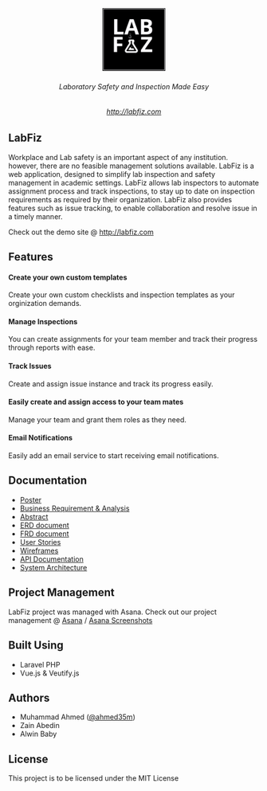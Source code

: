<div align="center">
<img src="Documentation/Logo/labfiz_logo_hd.png"  width="25%" height="auto">
 
 ###### Laboratory Safety and Inspection Made Easy
 ###### http://labfiz.com
 </div>
 
 ## LabFiz
Workplace and Lab safety is an important aspect of any institution. however, there are no feasible management solutions available. LabFiz is a web application, designed to simplify lab inspection and safety management in academic settings. LabFiz allows lab inspectors to automate assignment process and track inspections, to stay up to date on inspection requirements as required by their organization. LabFiz also provides features such as issue tracking, to enable collaboration and resolve issue in a timely manner.

Check out the demo site @ http://labfiz.com

 ## Features
 
 #### Create your own custom templates
  Create your own custom checklists and inspection templates as your orginization demands.

 #### Manage Inspections
  You can create assignments for your team member and track their progress through reports with ease.

 #### Track Issues
  Create and assign issue instance and track its progress easily.
  
 #### Easily create and assign access to your team mates
  Manage your team and grant them roles as they need.
  
 #### Email Notifications
  Easily add an email service to start receiving email notifications.


## Documentation
 - [Poster](https://github.com/Capstone2019-ZAM/Capstone/blob/master/Documentation/Poster.png)
 - [Business Requirement & Analysis]( https://github.com/Capstone2019-ZAM/LabFiz/blob/master/Documentation/BusinessRequirementandProposal.pdf)
 - [Abstract](https://github.com/Capstone2019-ZAM/LabFiz/blob/master/Documentation/Abstract.docx)
 - [ERD document](https://github.com/Capstone2019-ZAM/LabFiz/blob/master/Documentation/ERD%20Updated.png)
 - [FRD document](https://github.com/Capstone2019-ZAM/LabFiz/blob/master/Documentation/Functional%20Requirements%20Document.docx)
 - [User Stories](https://github.com/Capstone2019-ZAM/Capstone/blob/master/Documentation/User%20Stories.xlsx)
 - [Wireframes](https://github.com/Capstone2019-ZAM/Capstone/blob/master/Documentation/Wireframe%20-%20Coordinator%20(2).svg)
 - [API Documentation](https://github.com/Capstone2019-ZAM/Capstone/blob/master/Documentation/API2.md)
 - [System Architecture](https://github.com/Capstone2019-ZAM/Capstone/blob/master/Documentation/System%20Architectural%20V2%20(2).png)
 
 ## Project Management
   LabFiz project was managed with Asana. Check out our project management @ [Asana](https://app.asana.com/0/1139874116808383) / [Asana Screenshots](https://github.com/Capstone2019-ZAM/Capstone/tree/master/Documentation/Asana%20Screenshots)
   
 ## Built Using
  - Laravel PHP
  - Vue.js & Veutify.js
 
## Authors 
- 	Muhammad Ahmed  ([@ahmed35m](https://github.com/ahmed35m))
-  Zain Abedin
-  Alwin Baby

## License 
 This project is to be licensed under the MIT License
 

